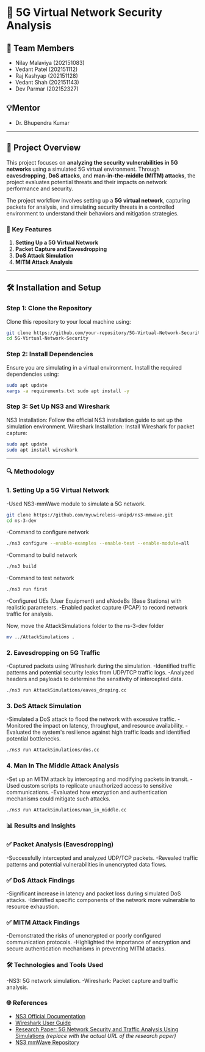 # 🚀 5G Virtual Network Security Analysis

## 👥 Team Members
- Nilay Malaviya (202151083) 
- Vedant Patel (202151112) 
- Raj Kashyap (202151128) 
- Vedant Shah (202151143) 
- Dev Parmar (202152327) 

## 💡Mentor
- Dr. Bhupendra Kumar

---

## 📖 Project Overview
This project focuses on **analyzing the security vulnerabilities in 5G networks** using a simulated 5G virtual environment. Through **eavesdropping**, **DoS attacks**, and **man-in-the-middle (MITM) attacks**, the project evaluates potential threats and their impacts on network performance and security.

The project workflow involves setting up a **5G virtual network**, capturing packets for analysis, and simulating security threats in a controlled environment to understand their behaviors and mitigation strategies.

### 🌟 Key Features
1. **Setting Up a 5G Virtual Network**  
2. **Packet Capture and Eavesdropping**  
3. **DoS Attack Simulation**  
4. **MITM Attack Analysis**

---

## 🛠 Installation and Setup

### Step 1: Clone the Repository
Clone this repository to your local machine using:
```bash
git clone https://github.com/your-repository/5G-Virtual-Network-Security.git  
cd 5G-Virtual-Network-Security  
```

### Step 2: Install Dependencies
Ensure you are simulating in a virtual environment. Install the required dependencies using:

```bash
sudo apt update
xargs -a requirements.txt sudo apt install -y
```

### Step 3: Set Up NS3 and Wireshark
NS3 Installation: Follow the official NS3 installation guide to set up the simulation environment.
Wireshark Installation: Install Wireshark for packet capture:

```bash
sudo apt update  
sudo apt install wireshark
```

---

### 🔍 Methodology

### 1. Setting Up a 5G Virtual Network
-Used NS3-mmWave module to simulate a 5G network.
```bash
git clone https://github.com/nyuwireless-unipd/ns3-mmwave.git
cd ns-3-dev
```
-Command to configure network
```bash
./ns3 configure --enable-examples --enable-test --enable-module=all
```
-Command to build network
```bash
./ns3 build
```
-Command to test network
```bash
./ns3 run first
```
-Configured UEs (User Equipment) and eNodeBs (Base Stations) with realistic parameters.
-Enabled packet capture (PCAP) to record network traffic for analysis.

Now, move the AttackSimulations folder to the ns-3-dev folder
```bash
mv ../AttackSimulations .
```

### 2. Eavesdropping on 5G Traffic
-Captured packets using Wireshark during the simulation.
-Identified traffic patterns and potential security leaks from UDP/TCP traffic logs.
-Analyzed headers and payloads to determine the sensitivity of intercepted data.

```bash
./ns3 run AttackSimulations/eaves_droping.cc
```

### 3. DoS Attack Simulation
-Simulated a DoS attack to flood the network with excessive traffic.
-Monitored the impact on latency, throughput, and resource availability.
-Evaluated the system's resilience against high traffic loads and identified potential bottlenecks.

```bash
./ns3 run AttackSimulations/dos.cc
```

### 4. Man In The Middle Attack Analysis
-Set up an MITM attack by intercepting and modifying packets in transit.
-Used custom scripts to replicate unauthorized access to sensitive communications.
-Evaluated how encryption and authentication mechanisms could mitigate such attacks.

```bash
./ns3 run AttackSimulations/man_in_middle.cc
```

### 📊 Results and Insights

### ✅ Packet Analysis (Eavesdropping)
-Successfully intercepted and analyzed UDP/TCP packets.
-Revealed traffic patterns and potential vulnerabilities in unencrypted data flows.

### ✅ DoS Attack Findings
-Significant increase in latency and packet loss during simulated DoS attacks.
-Identified specific components of the network more vulnerable to resource exhaustion.

### ✅ MITM Attack Findings
-Demonstrated the risks of unencrypted or poorly configured communication protocols.
-Highlighted the importance of encryption and secure authentication mechanisms in preventing MITM attacks.

### 🛠 Technologies and Tools Used
-NS3: 5G network simulation.
-Wireshark: Packet capture and traffic analysis.

### 🌐 References
- [NS3 Official Documentation](https://www.nsnam.org/documentation/)
- [Wireshark User Guide](https://www.wireshark.org/docs/)
- [Research Paper: 5G Network Security and Traffic Analysis Using Simulations](https://examplelink.com)  *(replace with the actual URL of the research paper)*
- [NS3 mmWave Repository](https://github.com/nyuwireless-unipd/ns3-mmwave)

